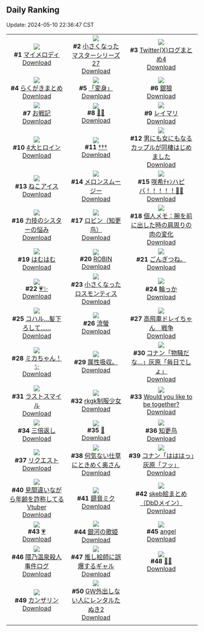 ## Daily Ranking
Update: 2024-05-10 22:36:47 CST

|      |      |      |
| :----: | :----: | :----: |
| ![](https://i.pixiv.re/c/240x480/img-master/img/2024/05/08/00/00/23/118532273_p0_master1200.jpg)<br>**#1** [マイメロディ](https://www.pixiv.net/artworks/118532273)<br>[Download](https://i.pixiv.re/img-original/img/2024/05/08/00/00/23/118532273_p0.jpg) | ![](https://i.pixiv.re/c/240x480/img-master/img/2024/05/08/01/05/17/118534492_p0_master1200.jpg)<br>**#2** [小さくなったマスターシリーズ27](https://www.pixiv.net/artworks/118534492)<br>[Download](https://i.pixiv.re/img-original/img/2024/05/08/01/05/17/118534492_p0.jpg) | ![](https://i.pixiv.re/c/240x480/img-master/img/2024/05/08/00/09/46/118532831_p0_master1200.jpg)<br>**#3** [Twitter(Ⅹ)ログまとめ4](https://www.pixiv.net/artworks/118532831)<br>[Download](https://i.pixiv.re/img-original/img/2024/05/08/00/09/46/118532831_p0.png) |
| ![](https://i.pixiv.re/c/240x480/img-master/img/2024/05/08/06/00/24/118538361_p0_master1200.jpg)<br>**#4** [らくがきまとめ](https://www.pixiv.net/artworks/118538361)<br>[Download](https://i.pixiv.re/img-original/img/2024/05/08/06/00/24/118538361_p0.jpg) | ![](https://i.pixiv.re/c/240x480/img-master/img/2024/05/08/00/00/21/118532258_p0_master1200.jpg)<br>**#5** [「変身」](https://www.pixiv.net/artworks/118532258)<br>[Download](https://i.pixiv.re/img-original/img/2024/05/08/00/00/21/118532258_p0.jpg) | ![](https://i.pixiv.re/c/240x480/img-master/img/2024/05/08/00/42/02/118533867_p0_master1200.jpg)<br>**#6** [銀狼](https://www.pixiv.net/artworks/118533867)<br>[Download](https://i.pixiv.re/img-original/img/2024/05/08/00/42/02/118533867_p0.jpg) |
| ![](https://i.pixiv.re/c/240x480/img-master/img/2024/05/08/21/41/41/118554465_p0_master1200.jpg)<br>**#7** [お戦記](https://www.pixiv.net/artworks/118554465)<br>[Download](https://i.pixiv.re/img-original/img/2024/05/08/21/41/41/118554465_p0.png) | ![](https://i.pixiv.re/c/240x480/img-master/img/2024/05/08/13/28/43/118544263_p0_master1200.jpg)<br>**#8** [💜✨](https://www.pixiv.net/artworks/118544263)<br>[Download](https://i.pixiv.re/img-original/img/2024/05/08/13/28/43/118544263_p0.jpg) | ![](https://i.pixiv.re/c/240x480/img-master/img/2024/05/08/00/00/11/118532210_p0_master1200.jpg)<br>**#9** [レイマリ](https://www.pixiv.net/artworks/118532210)<br>[Download](https://i.pixiv.re/img-original/img/2024/05/08/00/00/11/118532210_p0.png) |
| ![](https://i.pixiv.re/c/240x480/img-master/img/2024/05/08/00/00/06/118532182_p0_master1200.jpg)<br>**#10** [4大ヒロイン](https://www.pixiv.net/artworks/118532182)<br>[Download](https://i.pixiv.re/img-original/img/2024/05/08/00/00/06/118532182_p0.png) | ![](https://i.pixiv.re/c/240x480/img-master/img/2024/05/08/01/06/54/118534536_p0_master1200.jpg)<br>**#11** [†††](https://www.pixiv.net/artworks/118534536)<br>[Download](https://i.pixiv.re/img-original/img/2024/05/08/01/06/54/118534536_p0.jpg) | ![](https://i.pixiv.re/c/240x480/img-master/img/2024/05/09/00/00/32/118559162_p0_master1200.jpg)<br>**#12** [男にも女にもなるカップルが同棲はじめました](https://www.pixiv.net/artworks/118559162)<br>[Download](https://i.pixiv.re/img-original/img/2024/05/09/00/00/32/118559162_p0.jpg) |
| ![](https://i.pixiv.re/c/240x480/img-master/img/2024/05/09/20/30/05/118578333_p0_master1200.jpg)<br>**#13** [ねこアイス](https://www.pixiv.net/artworks/118578333)<br>[Download](https://i.pixiv.re/img-original/img/2024/05/09/20/30/05/118578333_p0.png) | ![](https://i.pixiv.re/c/240x480/img-master/img/2024/05/08/21/25/55/118553958_p0_master1200.jpg)<br>**#14** [メロンスムージー](https://www.pixiv.net/artworks/118553958)<br>[Download](https://i.pixiv.re/img-original/img/2024/05/08/21/25/55/118553958_p0.png) | ![](https://i.pixiv.re/c/240x480/img-master/img/2024/05/09/03/14/52/118563327_p0_master1200.jpg)<br>**#15** [咲希ﾁｬﾝハピバ！！！！！🎂🎉](https://www.pixiv.net/artworks/118563327)<br>[Download](https://i.pixiv.re/img-original/img/2024/05/09/03/14/52/118563327_p0.jpg) |
| ![](https://i.pixiv.re/c/240x480/img-master/img/2024/05/09/19/31/55/118576770_p0_master1200.jpg)<br>**#16** [力技のシスターの悩み](https://www.pixiv.net/artworks/118576770)<br>[Download](https://i.pixiv.re/img-original/img/2024/05/09/19/31/55/118576770_p0.jpg) | ![](https://i.pixiv.re/c/240x480/img-master/img/2024/05/08/00/00/44/118532366_p0_master1200.jpg)<br>**#17** [ロビン（知更鸟）](https://www.pixiv.net/artworks/118532366)<br>[Download](https://i.pixiv.re/img-original/img/2024/05/08/00/00/44/118532366_p0.jpg) | ![](https://i.pixiv.re/c/240x480/img-master/img/2024/05/09/06/00/05/118564847_p0_master1200.jpg)<br>**#18** [個人メモ：腕を前に出した時の肩周りの肉の変化](https://www.pixiv.net/artworks/118564847)<br>[Download](https://i.pixiv.re/img-original/img/2024/05/09/06/00/05/118564847_p0.jpg) |
| ![](https://i.pixiv.re/c/240x480/img-master/img/2024/05/09/00/00/08/118559040_p0_master1200.jpg)<br>**#19** [はむはむ](https://www.pixiv.net/artworks/118559040)<br>[Download](https://i.pixiv.re/img-original/img/2024/05/09/00/00/08/118559040_p0.jpg) | ![](https://i.pixiv.re/c/240x480/img-master/img/2024/05/09/16/57/50/118573331_p0_master1200.jpg)<br>**#20** [ROBIN](https://www.pixiv.net/artworks/118573331)<br>[Download](https://i.pixiv.re/img-original/img/2024/05/09/16/57/50/118573331_p0.jpg) | ![](https://i.pixiv.re/c/240x480/img-master/img/2024/05/09/04/43/17/118564176_p0_master1200.jpg)<br>**#21** [ごんぎつね。](https://www.pixiv.net/artworks/118564176)<br>[Download](https://i.pixiv.re/img-original/img/2024/05/09/04/43/17/118564176_p0.jpg) |
| ![](https://i.pixiv.re/c/240x480/img-master/img/2024/05/09/14/00/23/118570786_p0_master1200.jpg)<br>**#22** [💗✨](https://www.pixiv.net/artworks/118570786)<br>[Download](https://i.pixiv.re/img-original/img/2024/05/09/14/00/23/118570786_p0.jpg) | ![](https://i.pixiv.re/c/240x480/img-master/img/2024/05/08/10/35/28/118541626_p0_master1200.jpg)<br>**#23** [小さくなったロスモンティス](https://www.pixiv.net/artworks/118541626)<br>[Download](https://i.pixiv.re/img-original/img/2024/05/08/10/35/28/118541626_p0.jpg) | ![](https://i.pixiv.re/c/240x480/img-master/img/2024/05/08/13/25/52/118544223_p0_master1200.jpg)<br>**#24** [輪っか](https://www.pixiv.net/artworks/118544223)<br>[Download](https://i.pixiv.re/img-original/img/2024/05/08/13/25/52/118544223_p0.jpg) |
| ![](https://i.pixiv.re/c/240x480/img-master/img/2024/05/08/00/00/23/118532271_p0_master1200.jpg)<br>**#25** [コハル…髪下ろして……](https://www.pixiv.net/artworks/118532271)<br>[Download](https://i.pixiv.re/img-original/img/2024/05/08/00/00/23/118532271_p0.jpg) | ![](https://i.pixiv.re/c/240x480/img-master/img/2024/05/08/13/13/29/118544049_p0_master1200.jpg)<br>**#26** [流螢](https://www.pixiv.net/artworks/118544049)<br>[Download](https://i.pixiv.re/img-original/img/2024/05/08/13/13/29/118544049_p0.png) | ![](https://i.pixiv.re/c/240x480/img-master/img/2024/05/08/18/00/49/118548708_p0_master1200.jpg)<br>**#27** [高飛車ドレイちゃん　戦争](https://www.pixiv.net/artworks/118548708)<br>[Download](https://i.pixiv.re/img-original/img/2024/05/08/18/00/49/118548708_p0.png) |
| ![](https://i.pixiv.re/c/240x480/img-master/img/2024/05/08/01/04/34/118534479_p0_master1200.jpg)<br>**#28** [ミカちゃん！✨](https://www.pixiv.net/artworks/118534479)<br>[Download](https://i.pixiv.re/img-original/img/2024/05/08/01/04/34/118534479_p0.png) | ![](https://i.pixiv.re/c/240x480/img-master/img/2024/05/08/13/44/26/118544477_p0_master1200.jpg)<br>**#29** [属性吸収。](https://www.pixiv.net/artworks/118544477)<br>[Download](https://i.pixiv.re/img-original/img/2024/05/08/13/44/26/118544477_p0.jpg) | ![](https://i.pixiv.re/c/240x480/img-master/img/2024/05/08/15/07/54/118545691_p0_master1200.jpg)<br>**#30** [コナン「物騒だな…」灰原「毎日でしょ」](https://www.pixiv.net/artworks/118545691)<br>[Download](https://i.pixiv.re/img-original/img/2024/05/08/15/07/54/118545691_p0.jpg) |
| ![](https://i.pixiv.re/c/240x480/img-master/img/2024/05/09/00/00/37/118559191_p0_master1200.jpg)<br>**#31** [ラストスマイル](https://www.pixiv.net/artworks/118559191)<br>[Download](https://i.pixiv.re/img-original/img/2024/05/09/00/00/37/118559191_p0.jpg) | ![](https://i.pixiv.re/c/240x480/img-master/img/2024/05/08/17/35/59/118548092_p0_master1200.jpg)<br>**#32** [rkgk制服少女](https://www.pixiv.net/artworks/118548092)<br>[Download](https://i.pixiv.re/img-original/img/2024/05/08/17/35/59/118548092_p0.png) | ![](https://i.pixiv.re/c/240x480/img-master/img/2024/05/08/09/14/50/118540655_p0_master1200.jpg)<br>**#33** [Would you like to be together?](https://www.pixiv.net/artworks/118540655)<br>[Download](https://i.pixiv.re/img-original/img/2024/05/08/09/14/50/118540655_p0.jpg) |
| ![](https://i.pixiv.re/c/240x480/img-master/img/2024/05/08/07/30/01/118539397_p0_master1200.jpg)<br>**#34** [三倍返し](https://www.pixiv.net/artworks/118539397)<br>[Download](https://i.pixiv.re/img-original/img/2024/05/08/07/30/01/118539397_p0.png) | ![](https://i.pixiv.re/c/240x480/img-master/img/2024/05/09/23/06/13/118583337_p0_master1200.jpg)<br>**#35** [🌃](https://www.pixiv.net/artworks/118583337)<br>[Download](https://i.pixiv.re/img-original/img/2024/05/09/23/06/13/118583337_p0.jpg) | ![](https://i.pixiv.re/c/240x480/img-master/img/2024/05/08/18/44/44/118549690_p0_master1200.jpg)<br>**#36** [知更鸟](https://www.pixiv.net/artworks/118549690)<br>[Download](https://i.pixiv.re/img-original/img/2024/05/08/18/44/44/118549690_p0.jpg) |
| ![](https://i.pixiv.re/c/240x480/img-master/img/2024/05/08/06/30/07/118538674_p0_master1200.jpg)<br>**#37** [リクエスト](https://www.pixiv.net/artworks/118538674)<br>[Download](https://i.pixiv.re/img-original/img/2024/05/08/06/30/07/118538674_p0.png) | ![](https://i.pixiv.re/c/240x480/img-master/img/2024/05/09/00/05/56/118559553_p0_master1200.jpg)<br>**#38** [何気ない仕草にときめく奥さん](https://www.pixiv.net/artworks/118559553)<br>[Download](https://i.pixiv.re/img-original/img/2024/05/09/00/05/56/118559553_p0.jpg) | ![](https://i.pixiv.re/c/240x480/img-master/img/2024/05/09/13/56/17/118570716_p0_master1200.jpg)<br>**#39** [コナン「はははっ」灰原「フッ」](https://www.pixiv.net/artworks/118570716)<br>[Download](https://i.pixiv.re/img-original/img/2024/05/09/13/56/17/118570716_p0.jpg) |
| ![](https://i.pixiv.re/c/240x480/img-master/img/2024/05/08/21/06/25/118553423_p0_master1200.jpg)<br>**#40** [見間違いながら年齢を詐称してるVtuber](https://www.pixiv.net/artworks/118553423)<br>[Download](https://i.pixiv.re/img-original/img/2024/05/08/21/06/25/118553423_p0.png) | ![](https://i.pixiv.re/c/240x480/img-master/img/2024/05/08/23/49/44/118558677_p0_master1200.jpg)<br>**#41** [鏡音ミク](https://www.pixiv.net/artworks/118558677)<br>[Download](https://i.pixiv.re/img-original/img/2024/05/08/23/49/44/118558677_p0.jpg) | ![](https://i.pixiv.re/c/240x480/img-master/img/2024/05/10/11/33/15/118569481_p0_master1200.jpg)<br>**#42** [skeb絵まとめ（DbDメイン）](https://www.pixiv.net/artworks/118569481)<br>[Download](https://i.pixiv.re/img-original/img/2024/05/10/11/33/15/118569481_p0.png) |
| ![](https://i.pixiv.re/c/240x480/img-master/img/2024/05/08/08/14/51/118539952_p0_master1200.jpg)<br>**#43** [💗](https://www.pixiv.net/artworks/118539952)<br>[Download](https://i.pixiv.re/img-original/img/2024/05/08/08/14/51/118539952_p0.jpg) | ![](https://i.pixiv.re/c/240x480/img-master/img/2024/05/09/00/00/20/118559093_p0_master1200.jpg)<br>**#44** [銀河の歌姫](https://www.pixiv.net/artworks/118559093)<br>[Download](https://i.pixiv.re/img-original/img/2024/05/09/00/00/20/118559093_p0.jpg) | ![](https://i.pixiv.re/c/240x480/img-master/img/2024/05/09/00/49/22/118560832_p0_master1200.jpg)<br>**#45** [angel](https://www.pixiv.net/artworks/118560832)<br>[Download](https://i.pixiv.re/img-original/img/2024/05/09/00/49/22/118560832_p0.jpg) |
| ![](https://i.pixiv.re/c/240x480/img-master/img/2024/05/08/20/42/56/118552631_p0_master1200.jpg)<br>**#46** [隈乃温泉殺人事件ログ](https://www.pixiv.net/artworks/118552631)<br>[Download](https://i.pixiv.re/img-original/img/2024/05/08/20/42/56/118552631_p0.jpg) | ![](https://i.pixiv.re/c/240x480/img-master/img/2024/05/08/18/49/29/118549793_p0_master1200.jpg)<br>**#47** [推し絵師に誤爆するギャル](https://www.pixiv.net/artworks/118549793)<br>[Download](https://i.pixiv.re/img-original/img/2024/05/08/18/49/29/118549793_p0.jpg) | ![](https://i.pixiv.re/c/240x480/img-master/img/2024/05/09/19/34/53/118576851_p0_master1200.jpg)<br>**#48** [🐔🐲](https://www.pixiv.net/artworks/118576851)<br>[Download](https://i.pixiv.re/img-original/img/2024/05/09/19/34/53/118576851_p0.jpg) |
| ![](https://i.pixiv.re/c/240x480/img-master/img/2024/05/09/00/00/29/118559145_p0_master1200.jpg)<br>**#49** [カンザリン](https://www.pixiv.net/artworks/118559145)<br>[Download](https://i.pixiv.re/img-original/img/2024/05/09/00/00/29/118559145_p0.png) | ![](https://i.pixiv.re/c/240x480/img-master/img/2024/05/08/21/59/40/118555051_p0_master1200.jpg)<br>**#50** [GW外出しない人にレンタルたぬき2](https://www.pixiv.net/artworks/118555051)<br>[Download](https://i.pixiv.re/img-original/img/2024/05/08/21/59/40/118555051_p0.png) |
|      |
